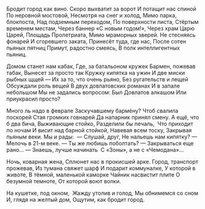Бродит город как вино.
Скоро выхватит за ворот
И потащит нас спиной
По неровной мостовой,
Несмотря на снег и холод,
Мимо парка, блокпоста,
Над подземным переходом,
По поверхности листа,
Стёртым временем местам,
Через баннер «С новым годом!»,
Через храм Царю Царей,
Площадь Пролетриата,
Мимо мраморных зверей.
Не стесняясь фонарей
И сгоревшего заката,
Принесёт туда, где нас,
После сотен пьяных пятниц
Примут, радостно смеясь,
В полк интеллигентных пьяниц.

Домом станет нам кабак,
Где, за батальоном кружек
Бармен, пожевав табак,
Вынесет за просто так
Кружку кипятка на ужин
И две миски рыбных щщей —
Их за то, что очень рьяно,
Без ругательств и лещей
Обсуждали роль вещей
В двух довлатовских романах
И в запале небольшом
Мы не задались вопросом:
Был Довлатов алкашом
Или приукрасил просто?

Много ль надо в феврале
Заскучавшему бармéну?
Чтоб свалила поскорей
Стая громких говнарей
Да напарник принял смену.
А ещё, что б два бича,
Выживающие стойко,
Разделили бы печаль, 
Что приходит по ночам
И висит над барной стойкой,
Навевая всем тоску,
Закрывая пьяным веки.
Мы и рады: 
— Слушай, друг,
Не нальешь нам кипятку?
— Мелочь в 21-м веке.
— Ты же любишь поболтать?
— Закрываться еще рано…
— Знаешь, лучше начинать 
С «Зоны», а не с «Чемодана»…

Ночь, коварная жена,
Сплюнет нас в прокисшей арке.
Город, транспорт прожевав,
Из тумана свяжет шарф
И подарит коммуналке,
У которой в животе,
В тёмной, маленькой каморке
Чайник насвистит плите
О безумной темноте,
От которой воют волки.

На кушетке, под окном, 
Жажду утолив и голод,
Мы обнимемся со сном
И, глядя на желтый дом,
Ощутим, как бродит город.
